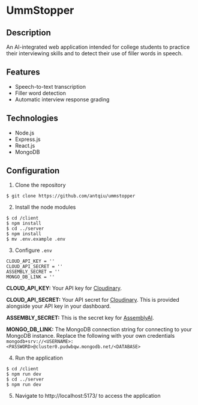 # UmmStopper

## Description

An AI-integrated web application intended for college students to practice their interviewing skills and to detect their use of filler words in speech.

## Features

- Speech-to-text transcription
- Filler word detection
- Automatic interview response grading

## Technologies

- Node.js
- Express.js
- React.js
- MongoDB

## Configuration

1. Clone the repository

```
$ git clone https://github.com/antqiu/ummstopper
```

2. Install the node modules

```
$ cd /client
$ npm install
$ cd ../server
$ npm install
$ mv .env.example .env
```

3. Configure `.env`

```
CLOUD_API_KEY = ''
CLOUD_API_SECRET = ''
ASSEMBLY_SECRET = ''
MONGO_DB_LINK = ''
```

**CLOUD_API_KEY:** Your API key for [Cloudinary](https://cloudinary.com/).

**CLOUD_API_SECRET:** Your API secret for [Cloudinary](https://cloudinary.com/). This is provided alongside your API key in your dashboard.

**ASSEMBLY_SECRET:** This is the secret key for [AssemblyAI](https://www.assemblyai.com/).

**MONGO_DB_LINK:** The MongoDB connection string for connecting to your MongoDB instance. Replace the following with your own credentials `mongodb+srv://<USERNAME>:<PASSWORD>@cluster0.pudwbqw.mongodb.net/<DATABASE>`

4. Run the application

```
$ cd /client
$ npm run dev
$ cd ../server
$ npm run dev
```

5. Navigate to http://localhost:5173/ to access the application
